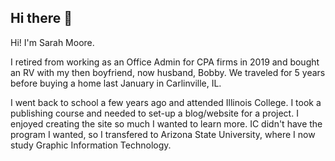 ## Hi there 👋

<p>Hi! I'm Sarah Moore.</p> 
<p>I retired from working as an Office Admin for CPA firms in 2019 and bought an RV with my then boyfriend, now husband, Bobby. We traveled for 5 years before buying a home last January in Carlinville, IL.</p>
<p>I went back to school a few years ago and attended Illinois College. I took a publishing course and needed to set-up a blog/website for a project. I enjoyed creating the site so much I wanted to learn more. IC didn't have the program I wanted, so I transfered to Arizona State University, where I now study Graphic Information Technology.</p>

